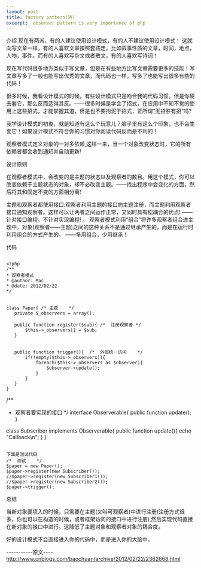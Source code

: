 ```yaml
---
layout: post
title: factory pattern(转)
excerpt:  observer pattern is very importance of php
---
```


介绍
     现在有两派，有的人建议使用设计模式，有的人不建议使用设计模式！
这就向写文章一样，有的人喜欢文章按照套路走，比如叙事性质的文章，时间，地点，人物，事件。而有的人喜欢写杂文或者散文，有的人喜欢写诗词！

现在写代码很多地方类似于写文章，但是在有些地方比写文章需要更多的技能！写文章写多了一般也能写出优秀的文章，而代码也一样，写多了也能写出很多有些的代码！

很多时候，我看设计模式的时候，有些设计模式只是吻合我的代码习惯。但是你硬去套它，那么反而适得其反。——很多时候是学会了招式，在应用中不知不觉的使用上这些招式，才能掌握其道，但是也不要拘泥于招式，正所谓“无招胜有招”吗?
 
我学设计模式的初衷，就是知道有这么个玩意儿？脑子里有这么个印象，也不会生套它！如果设计模式不符合你的习惯对你阅读代码反而是不利的！
 
观察者模式定义对象的一对多依赖,这样一来，当一个对象改变状态时，它的所有依赖者都会收到通知并自动更新!
 
设计原则
 
在观察者模式中，会改变的是主题的状态以及观察者的数目。用这个模式，你可以改变依赖于主题状态的对象，却不必改变主题。——找出程序中会变化的方面，然后将其和固定不变的方面相分离!
 
 主题和观察者都使用接口:观察者利用主题的接口向主题注册，而主题利用观察者接口通知观察者。这样可以让两者之间运作正常，又同时具有松耦合的优点! ——针对接口编程，不针对实现编程!
。
 观察者模式利用“组合”将许多观察者组合进主题中。对象(观察者——主题)之间的这种关系不是通过继承产生的，而是在运行时利用组合的方式产生的。 ——多用组合，少用继承！
 
代码
 ```
 
<?php
/**
 * 观察者模式
 * @author: Mac
 * @date: 2012/02/22
 */
 
 
class Paper{ /* 主题    */
    private $_observers = array();
 
    public function register($sub){ /*  注册观察者 */
        $this->_observers[] = $sub;
    }
 
     
    public function trigger(){  /*  外部统一访问    */
        if(!empty($this->_observers)){
            foreach($this->_observers as $observer){
                $observer->update();
            }
        }
    }
}

 ```
 
/**
 * 观察者要实现的接口
 */
interface Observerable{
    public function update();
}
 
class Subscriber implements Observerable{
    public function update(){
        echo "Callback\n";
    }
}

 
```

下面是测试代码
/*  测试    */
$paper = new Paper();
$paper->register(new Subscriber());
//$paper->register(new Subscriber1());
//$paper->register(new Subscriber2());
$paper->trigger();
```
 
总结
       
 当新对象要填入的时候，只需要在主题(又叫可观察者)中进行注册(注册方式很多，你也可以在构造的时候，或者框架访问的接口中进行注册),然后实现代码直接在新对象的接口中进行。这降低了主题对象和观察者对象的耦合度。
 
好的设计模式不会直接进入你的代码中，而是进入你的大脑中。


-----------原文----
http://www.cnblogs.com/baochuan/archive/2012/02/22/2362668.html